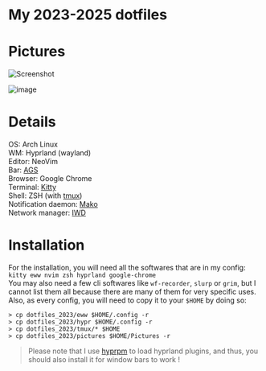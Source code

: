 # My 2023-2025 dotfiles

# Pictures

![Screenshot](https://github.com/user-attachments/assets/ccbe8d1c-dd5a-4c59-a5ec-ff8217f06b38)

![image](https://github.com/user-attachments/assets/cc6b48b8-7a9b-4029-aa91-a70564c4c405)


# Details

OS: Arch Linux  
WM: Hyprland (wayland)  
Editor: NeoVim  
Bar: [AGS](https://aylur.github.io/ags/)  
Browser: Google Chrome  
Terminal: [Kitty](https://github.com/kovidgoyal/kitty)  
Shell: ZSH (with [tmux](https://github.com/tmux/tmux/wiki))  
Notification daemon: [Mako](https://github.com/emersion/mako)    
Network manager:  [IWD](https://wiki.archlinux.org/title/iwd)  

# Installation

For the installation, you will need all the softwares that are in my config:    
`kitty eww nvim zsh hyprland google-chrome`  
You may also need a few cli softwares like `wf-recorder`, `slurp` or `grim`, but I cannot list them all because there are many of them for very specific uses.  
Also, as every config, you will need to copy it to your `$HOME` by doing so:  
```
> cp dotfiles_2023/eww $HOME/.config -r
> cp dotfiles_2023/hypr $HOME/.config -r
> cp dotfiles_2023/tmux/* $HOME
> cp dotfiles_2023/pictures $HOME/Pictures -r
```

> Please note that I use [hyprpm](https://github.com/hyprwm/hyprland-plugins) to load hyprland plugins, and thus, you should also install it for window bars to work !
